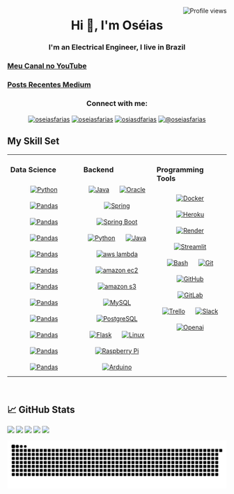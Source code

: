 <img src="https://komarev.com/ghpvc/?username=Oseiasdfarias&style=flat-square" alt="Profile views" align='right'/> <a href="https://github.com/dnsrsdata"> </a> 
<h1 align="center">Hi 👋, I'm Oséias</h1>


<!-- 
<p align="center">
   <a href="https://oseiasfarias.info"> <img width="90%" src="pf.gif" alt="Profile views"/> </a>
</p>
-->

<p align="center">
<h3 align="center">I'm an Electrical Engineer, I live in Brazil</h3>
</p>


<p><h3 ><a href="https://www.youtube.com/@oseiasdfarias" target="_blank"> Meu Canal no YouTube</a></h3></p>


<h3 ><a href="https://oseiasfarias.medium.com" target="_blank"> Posts Recentes Medium </a></h3>


<!-- 
### GitHub Stats
<p align="center"> <a href="https://stats.dooboo.io"><img src="https://stats.dooboo.io/api/github-stats-advanced?login=oseiasdfarias" width="600" /></a> </p> -->




<h3 align="center">Connect with me:</h3>
<p align="center">
  <a href="https://oseiasdfarias.github.io" target="blank"><img align="center" src="https://cdn.worldvectorlogo.com/logos/portfolio.svg" alt="oseiasfarias" height="30" width="40" /></a>
<a href="https://linkedin.com/in/oseiasfarias" target="blank"><img align="center" src="https://raw.githubusercontent.com/rahuldkjain/github-profile-readme-generator/master/src/images/icons/Social/linked-in-alt.svg" alt="oseiasfarias" height="30" width="40" /></a>
<a href="https://kaggle.com/osiasdfarias" target="blank"><img align="center" src="https://raw.githubusercontent.com/rahuldkjain/github-profile-readme-generator/master/src/images/icons/Social/kaggle.svg" alt="osiasdfarias" height="30" width="40" /></a>
<a href="https://medium.com/@oseiasfarias" target="blank"><img align="center" src="https://raw.githubusercontent.com/rahuldkjain/github-profile-readme-generator/master/src/images/icons/Social/medium.svg" alt="@oseiasfarias" height="30" width="40" /></a>
</p>


## My Skill Set  
<table><tr><td valign="top" width="33%">

### Data Science  
<div align="center">  
<a href="https://www.python.org/" target="_blank"><img style="margin: 10px" height="30" width="30" src="https://cdn.simpleicons.org/python/000/E4BF7A" alt="Python" height="50" /></a> <a href="https://pandas.pydata.org" target="_blank"><img style="margin: 10px" height="30" width="30" src="https://cdn.simpleicons.org/pandas/000/E4BF7A" alt="Pandas" height="50" /></a> <a href="https://numpy.org" target="_blank"><img style="margin: 10px" height="30" width="30" src="https://cdn.simpleicons.org/numpy/000/E4BF7A" alt="Pandas" height="50" /></a>  <a href="https://scipy.org" target="_blank"><img style="margin: 10px" height="30" width="30" src="https://cdn.simpleicons.org/scipy/000/E4BF7A" alt="Pandas" height="50" /></a>  <a href="https://jupyter.org" target="_blank"><img style="margin: 10px" height="30" width="30" src="https://cdn.simpleicons.org/jupyter/000/E4BF7A" alt="Pandas" height="50" /></a>  <a href="https://www.tensorflow.org/?hl=pt-br" target="_blank"><img style="margin: 10px" height="30" width="30" src="https://cdn.simpleicons.org/tensorflow/000/E4BF7A" alt="Pandas" height="50" /></a>  <a href="https://pytorch.org" target="_blank"><img style="margin: 10px" height="30" width="30" src="https://cdn.simpleicons.org/pytorch/000/E4BF7A" alt="Pandas" height="50" /></a>  <a href="https://scikit-learn.org/stable/" target="_blank"><img style="margin: 10px" height="30" width="30" src="https://cdn.simpleicons.org/scikitlearn/000/E4BF7A" alt="Pandas" height="50" /></a>  <a href="https://plotly.com" target="_blank"><img style="margin: 10px" height="30" width="30" src="https://cdn.simpleicons.org/plotly/000/E4BF7A" alt="Pandas" height="50" /></a>  <a href="https://airflow.apache.org" target="_blank"><img style="margin: 10px" height="30" width="30" src="https://cdn.simpleicons.org/apacheairflow/000/E4BF7A" alt="Pandas" height="50" /></a>  <a href="https://spark.apache.org/docs/latest/api/python/index.html" target="_blank"><img style="margin: 10px" height="30" width="30" src="https://cdn.simpleicons.org/scikitlearn/000/E4BF7A" alt="Pandas" height="50" /></a> <a href="https://streamlit.io" target="_blank"><img style="margin: 10px" height="30" width="30" src="https://cdn.simpleicons.org/streamlit/000/E4BF7A" alt="Pandas" height="50" /></a> 
</div>

</td><td valign="top" width="33%">

### Backend  
<div align="center">   
<a href="https://www.java.com/" target="_blank"><img style="margin: 10px" height="40" width="40" src="https://img.icons8.com/?size=100&id=2572&format=png&color=E4BF7A" alt="Java" height="50" /></a>
<a href="https://www.oracle.com/in/index.html" target="_blank"><img style="margin: 10px" height="30" width="30" src="https://cdn.simpleicons.org/oracle/000/E4BF7A" alt="Oracle" height="50" /></a>  
<a href="https://spring.io/" target="_blank"><img style="margin: 10px" height="30" width="30" src="https://cdn.simpleicons.org/spring/000/E4BF7A" alt="Spring" height="50" /></a>    
<a href="https://spring.io/projects/spring-boot" target="_blank"><img style="margin: 10px" height="30" width="30" src="https://cdn.simpleicons.org/springboot/000/E4BF7A" alt="Spring Boot" height="50" /></a> <a href="https://www.python.org/" target="_blank"><img style="margin: 10px" height="30" width="30" src="https://cdn.simpleicons.org/python/000/E4BF7A" alt="Python" height="50" /></a>  <a href="https://aws.amazon.com" target="_blank"><img style="margin: 10px" height="40" width="40" src="https://cdn.simpleicons.org/amazonwebservices/000/E4BF7A" alt="Java" height="50" /></a>  <a href="https://www.java.com/" target="_blank"><img style="margin: 10px" height="40" width="40" src="https://cdn.simpleicons.org/awslambda/000/E4BF7A" alt="aws lambda" height="50" /></a>  <a href="https://aws.amazon.com/pt/ec2/" target="_blank"><img style="margin: 10px" height="40" width="40" src="https://cdn.simpleicons.org/amazonec2/000/E4BF7A" alt="amazon ec2" height="50" /></a> <a href="https://aws.amazon.com/pt/pm/serv-s3" target="_blank"><img style="margin: 10px" height="40" width="40" src="https://cdn.simpleicons.org/amazons3/000/E4BF7A" alt="amazon s3" height="50" /></a>
<a href="https://www.mysql.com/" target="_blank"><img style="margin: 10px" height="30" width="30" src="https://cdn.simpleicons.org/mysql/000/E4BF7A" alt="MySQL" height="50" /></a> 
<a href="https://www.postgresql.org/" target="_blank"><img style="margin: 10px" height="30" width="30" src="https://cdn.simpleicons.org/postgresql/000/E4BF7A" alt="PostgreSQL" height="50" /></a> 
<a href="https://flask.palletsprojects.com/" target="_blank"><img style="margin: 10px" height="30" width="30" src="https://cdn.simpleicons.org/flask/000/E4BF7A" alt="Flask" height="50" /></a>
<a href="https://www.linux.org/" target="_blank"><img style="margin: 10px" height="30" width="30" src="https://cdn.simpleicons.org/linux/000/E4BF7A" alt="Linux" height="50" /></a> 
<a href="https://www.raspberrypi.org/" target="_blank"><img style="margin: 10px" height="30" width="30" src="https://cdn.simpleicons.org/raspberrypi/000/E4BF7A" alt="Raspberry Pi" height="50" /></a>  
<a href="https://www.arduino.cc/" target="_blank"><img style="margin: 10px" height="30" width="30" src="https://cdn.simpleicons.org/arduino/000/E4BF7A" alt="Arduino" height="50" /></a> 
</div>

</td><td valign="top" width="33%">

### Programming Tools 
<div align="center">  
<a href="https://www.docker.com/" target="_blank"><img style="margin: 10px" height="30" width="30" src="https://cdn.simpleicons.org/docker/000/E4BF7A" alt="Docker" height="50" /></a>
<a href="https://www.heroku.com/" target="_blank"><img style="margin: 10px" height="30" width="30" src="https://cdn.simpleicons.org/heroku/000/E4BF7A" alt="Heroku" height="50" /></a> 
<a href="https://render.com/" target="_blank"><img style="margin: 10px" height="30" width="30" src="https://cdn.simpleicons.org/render/000/E4BF7A" alt="Render" height="50" /></a> 
<a href="https://streamlit.io/" target="_blank"><img style="margin: 10px" height="30" width="30" src="https://cdn.simpleicons.org/streamlit/000/E4BF7A" alt="Streamlit" height="50" /></a> 
<a href="https://www.gnu.org/software/bash/" target="_blank"><img style="margin: 10px" height="30" width="30" src="https://cdn.simpleicons.org/gnubash/000/E4BF7A" alt="Bash" height="50" /></a> <a href="https://git-scm.com/" target="_blank"><img style="margin: 10px" height="30" width="30" src="https://cdn.simpleicons.org/git/000/E4BF7A" alt="Git" height="50" /></a>  
<a href="https://github.com/" target="_blank"><img style="margin: 10px" height="30" width="30" src="https://cdn.simpleicons.org/github/000/E4BF7A" alt="GitHub" height="50" /></a>   
<a href="https://about.gitlab.com/" target="_blank"><img style="margin: 10px" height="30" width="30" src="https://cdn.simpleicons.org/gitlab/000/E4BF7A" alt="GitLab" height="50" /></a>
<a href="https://trello.com/" target="_blank"><img style="margin: 10px" height="30" width="30" src="https://cdn.simpleicons.org/trello/000/E4BF7A" alt="Trello" height="50" /></a>
<a href="https://slack.com/" target="_blank"><img style="margin: 10px" height="30" width="30" src="https://cdn.simpleicons.org/slack/000/E4BF7A" alt="Slack" height="50" /></a>
<a href="https://openai.com/" target="_blank"><img style="margin: 10px" height="30" width="30" src="https://cdn.simpleicons.org/openai/000/E4BF7A" alt="Openai" height="50" /></a>
</div>

</td></tr></table>   

<br/>




## &#x1f4c8; GitHub Stats
![](http://github-profile-summary-cards.vercel.app/api/cards/profile-details?username=oseiasdfarias&theme=onedark)
![](http://github-profile-summary-cards.vercel.app/api/cards/repos-per-language?username=oseiasdfarias&theme=onedark)
![](http://github-profile-summary-cards.vercel.app/api/cards/most-commit-language?username=oseiasdfarias&theme=onedark)
![](http://github-profile-summary-cards.vercel.app/api/cards/stats?username=oseiasdfarias&theme=onedark)
![](http://github-profile-summary-cards.vercel.app/api/cards/productive-time?username=oseiasdfarias&theme=onedark&utcOffset=8)


<!-- SNAKE INIT -->


<div>
    <img src="https://raw.githubusercontent.com/Oseiasdfarias/Oseiasdfarias/output/github-contribution-grid-snake-dark.svg" />
</div>

 
<!-- SNAKE END -->

<!-- icons with padding -->

[1.1]: http://i.imgur.com/tXSoThF.png (twitter icon with padding)
[2.1]: http://i.imgur.com/0o48UoR.png (github icon with padding)

<!-- icons without padding -->

[1.2]: http://i.imgur.com/wWzX9uB.png (twitter icon without padding)
[2.2]: http://i.imgur.com/9I6NRUm.png (github icon without padding)
[3.2]: https://raw.githubusercontent.com/MartinHeinz/MartinHeinz/master/linkedin-3-16.png (LinkedIn icon without padding)


<!-- links to your social media accounts -->

[1]: https://twitter.com/Martin_Heinz_
[2]: https://github.com/MartinHeinz
[3]: https://www.linkedin.com/in/heinz-martin/


<!-- Resources -->
<!-- Icons: https://simpleicons.org/ -->
<!-- GitHub Stats: https://github.com/anuraghazra/github-readme-stats -->
<!-- Emojis: https://emojipedia.org/emoji/ -->
<!-- HTML Emojis: https://www.fileformat.info/index.htm -->
<!-- Shields: https://shields.io/ -->
<!-- Awesome GitHub Profile README: https://github.com/abhisheknaiidu/awesome-github-profile-readme -->
